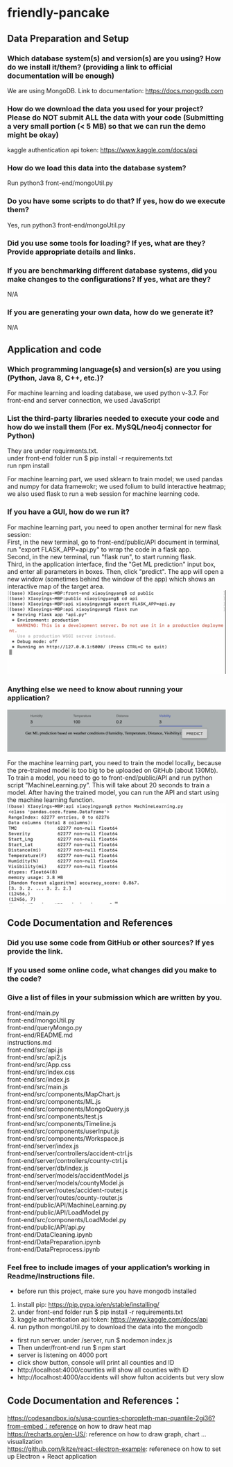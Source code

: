 # friendly-pancake
## Data Preparation and Setup

### Which database system(s) and version(s) are you using? How do we install it/them? (providing a link to official documentation will be enough)
We are using MongoDB. Link to documentation: https://docs.mongodb.com


### How do we download the data you used for your project? Please do NOT submit ALL the data with your code (Submitting a very small portion (< 5 MB) so that we can run the demo might be okay)
kaggle authentication api token: https://www.kaggle.com/docs/api 


### How do we load this data into the database system? 
Run python3 front-end/mongoUtil.py


### Do you have some scripts to do that? If yes, how do we execute them?
Yes, run python3 front-end/mongoUtil.py


### Did you use some tools for loading? If yes, what are they? Provide appropriate details and links. 



### If you are benchmarking different database systems, did you make changes to the configurations? If yes, what are they?
N/A


### If you are generating your own data, how do we generate it?
N/A


## Application and code

### Which programming language(s) and version(s) are you using (Python, Java 8, C++, etc.)?

For machine learning and loading database, we used python v-3.7.
For front-end and server connection, we used JavaScript


### List the third-party libraries needed to execute your code and how do we install them (For ex. MySQL/neo4j connector for Python)

They are under requirments.txt.   
under front-end folder run $ pip install -r requirements.txt  
run npm install  

For machine learning part, we used sklearn to train model; we used pandas and numpy for data framewokr; we used folium to build interactive heatmap; we also used flask to run a web session for machine learning code. 


### If you have a GUI, how do we run it?

For machine learning part, you need to open another terminal for new flask session:   
First, in the new terminal, go to front-end/public/API document in terminal, run "export FLASK_APP=api.py" to wrap the code in a flask app.   
Second, in the new terminal, run "flask run", to start running flask.   
Third, in the application interface, find the "Get ML prediction" input box, and enter all parameters in boxes. Then, click "predict". The app will open a new window (sometimes behind the window of the app) which shows an interactive map of the target area.   
![](instruction_files/img4.png)


### Anything else we need to know about running your application?
![](instruction_files/img2.png)

For the machine learning part, you need to train the model locally, because the pre-trained model is too big to be uploaded on GitHub (about 130Mb). To train a model, you need to go to front-end/public/API and run python script "MachineLearning.py". This will take about 20 seconds to train a model. After having the trained model, you can run the API and start using the machine learning function.
![](instruction_files/img3.png)

## Code Documentation and References

### Did you use some code from GitHub or other sources? If yes provide the link.


### If you used some online code, what changes did you make to the code?

### Give a list of files in your submission which are written by you.
front-end/main.py  
front-end/mongoUtil.py  
front-end/queryMongo.py  
front-end/README.md  
instructions.md  
front-end/src/api.js  
front-end/src/api2.js  
front-end/src/App.css  
front-end/src/index.css  
front-end/src/index.js  
front-end/src/main.js  
front-end/src/components/MapChart.js  
front-end/src/components/ML.js  
front-end/src/components/MongoQuery.js  
front-end/src/components/test.js  
front-end/src/components/Timeline.js  
front-end/src/components/userInput.js  
front-end/src/components/Workspace.js  
front-end/server/index.js  
front-end/server/controllers/accident-ctrl.js  
front-end/server/controllers/county-ctrl.js  
front-end/server/db/index.js  
front-end/server/models/accidentModel.js  
front-end/server/models/countyModel.js  
front-end/server/routes/accident-router.js  
front-end/server/routes/county-router.js  
front-end/public/API/MachineLearning.py  
front-end/public/API/LoadModel.py  
front-end/src/components/LoadModel.py  
front-end/public/API/api.py  
front-end/DataCleaning.ipynb  
front-end/DataPreparation.ipynb  
front-end/DataPreprocess.ipynb  



### Feel free to include images of your application’s working in Readme/Instructions file.


* before run this project, make sure you have mongodb installed
1. install pip: https://pip.pypa.io/en/stable/installing/
2. under front-end folder run $ pip install -r requirements.txt
3. kaggle authentication api token: https://www.kaggle.com/docs/api 
5. run python mongoUtil.py to download the data into the mongodb
* first run server. under /server, run $ nodemon index.js
* Then under/front-end run $ npm start
* server is listening on 4000 port
* click show button, console will print all counties and ID
* http://localhost:4000/counties will show all counties with ID
* http://localhost:4000/accidents will show fulton accidents but very slow

## Code Documentation and References：
https://codesandbox.io/s/usa-counties-choropleth-map-quantile-2gi36?from-embed：reference on how to draw heat map  
https://recharts.org/en-US/: reference on how to draw graph, chart ... visualization  
https://github.com/kitze/react-electron-example: referenece on how to set up Electron + React application
